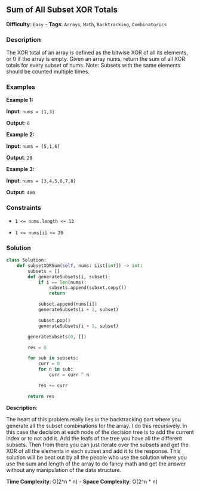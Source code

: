 ## Sum of All Subset XOR Totals

**Difficulty**: `Easy` - **Tags**: `Arrays`, `Math`, `Backtracking`, `Combinatorics`

### Description

The XOR total of an array is defined as the bitwise XOR of all its elements, or 0 if the array is empty. Given an array nums, return the sum of all XOR totals for every subset of nums. Note: Subsets with the same elements should be counted multiple times.

### Examples

**Example 1:**

**Input**: ```nums = [1,3]```

**Output**: ```6```

**Example 2:**

**Input**: ```nums = [5,1,6]```

**Output**: ```28```

**Example 3:**

**Input**: ```nums = [3,4,5,6,7,8]```

**Output**: ```480```

### Constraints

- `1 <= nums.length <= 12`

- `1 <= nums[i] <= 20`

### Solution

```python
class Solution:
    def subsetXORSum(self, nums: List[int]) -> int:
        subsets = []
        def generateSubsets(i, subset):
            if i == len(nums):
                subsets.append(subset.copy())
                return

            subset.append(nums[i])
            generateSubsets(i + 1, subset)

            subset.pop()
            generateSubsets(i + 1, subset)

        generateSubsets(0, [])

        res = 0

        for sub in subsets:
            curr = 0
            for n in sub:
                curr = curr ^ n

            res += curr

        return res
```

**Description**:

The heart of this problem really lies in the backtracking part where you generate all the subset combinations for the array. I do this recursively. In this case the decision at each node of the decision tree is to add the current index or to not add it. Add the leafs of the tree you have all the different subsets. Then from there you can just iterate over the subsets and get the XOR of all the elements in each subset and add it to the response. This solution will be beat out by all the people who use the solution where you use the sum and length of the array to do fancy math and get the answer without any manipulation of the data structure.

**Time Complexity**: O(2^n * n) - **Space Complexity**: O(2^n * n) 

